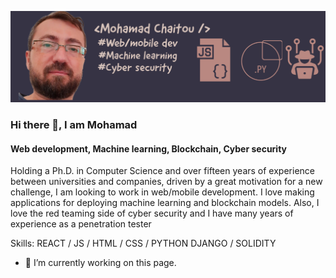 ![Development and cyber security](https://github.com/mchaitou/mchaitou/blob/main/my_banner.png)
### Hi there 👋, I am Mohamad
#### Web development, Machine learning, Blockchain, Cyber security
Holding a Ph.D. in Computer Science and over fifteen years of experience between universities and companies, driven by a great motivation for a new challenge, I am looking to work in web/mobile development. I love making applications for deploying machine learning and blockchain models. Also, I love the red teaming side of cyber security and I have many years of experience as a penetration tester

Skills: REACT / JS / HTML / CSS / PYTHON DJANGO / SOLIDITY

- 🔭 I’m currently working on this page. 







<!--
**mchaitou/mchaitou** is a ✨ _special_ ✨ repository because its `README.md` (this file) appears on your GitHub profile.

Here are some ideas to get you started:

- 🔭 I’m currently working on ...
- 🌱 I’m currently learning ...
- 👯 I’m looking to collaborate on ...
- 🤔 I’m looking for help with ...
- 💬 Ask me about ...
- 📫 How to reach me: ...
- 😄 Pronouns: ...
- ⚡ Fun fact: ...
-->
